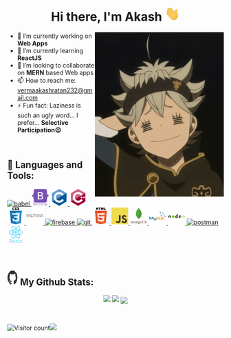 <h1 align = "center"> Hi there, I'm Akash <img src="https://github.com/ABSphreak/ABSphreak/blob/master/gifs/Hi.gif" width="35px" height="35px"></h1>

<img src="./assets/anime-asta.gif" align="right" width="300"/>

- 🔭 I’m currently working on **Web Apps**
- 🌱 I’m currently learning **ReactJS**
- 👯 I’m looking to collaborate on **MERN** based Web apps
- 📫 How to reach me: [vermaakashratan232@gmail.com](mailto:vermaakashratan232@gmail.com)
- ⚡ Fun fact: Laziness is such an ugly word... I prefer... **Selective Participation😉**

<br/>

<h2 align="left">🔧 Languages and Tools:</h2>
<p align="left"> 
  <a href="https://babeljs.io/" target="_blank"> <img src="https://www.vectorlogo.zone/logos/babeljs/babeljs-icon.svg" alt="babel" width="40" height="40"/> </a> 
  <a href="https://getbootstrap.com" target="_blank"> <img src="https://raw.githubusercontent.com/devicons/devicon/master/icons/bootstrap/bootstrap-plain-wordmark.svg" alt="bootstrap" width="40" height="40"/> </a> 
  <a href="https://www.cprogramming.com/" target="_blank"> <img src="https://raw.githubusercontent.com/devicons/devicon/master/icons/c/c-original.svg" alt="c" width="40" height="40"/> </a> 
  <a href="https://www.w3schools.com/cpp/" target="_blank"> <img src="https://raw.githubusercontent.com/devicons/devicon/master/icons/cplusplus/cplusplus-original.svg" alt="cplusplus" width="40" height="40"/> </a> 
  <a href="https://www.w3schools.com/css/" target="_blank"> <img src="https://raw.githubusercontent.com/devicons/devicon/master/icons/css3/css3-original-wordmark.svg" alt="css3" width="40" height="40"/> </a> 
  <a href="https://expressjs.com" target="_blank"> <img src="https://raw.githubusercontent.com/devicons/devicon/master/icons/express/express-original-wordmark.svg" alt="express" width="40" height="40"/> </a> 
  <a href="https://firebase.google.com/" target="_blank"> <img src="https://www.vectorlogo.zone/logos/firebase/firebase-icon.svg" alt="firebase" width="40" height="40"/> </a> 
  <a href="https://git-scm.com/" target="_blank" rel="noreferrer"> <img src="https://www.vectorlogo.zone/logos/git-scm/git-scm-icon.svg" alt="git" width="40" height="40"/> </a>
  <a href="https://www.w3.org/html/" target="_blank"> <img src="https://raw.githubusercontent.com/devicons/devicon/master/icons/html5/html5-original-wordmark.svg" alt="html5" width="40" height="40"/> </a> 
  <a href="https://developer.mozilla.org/en-US/docs/Web/JavaScript" target="_blank"> <img src="https://raw.githubusercontent.com/devicons/devicon/master/icons/javascript/javascript-original.svg" alt="javascript" width="40" height="40"/> </a> 
  <a href="https://www.mongodb.com/" target="_blank"> <img src="https://raw.githubusercontent.com/devicons/devicon/master/icons/mongodb/mongodb-original-wordmark.svg" alt="mongodb" width="40" height="40"/> </a> 
  <a href="https://www.mysql.com/" target="_blank"> <img src="https://raw.githubusercontent.com/devicons/devicon/master/icons/mysql/mysql-original-wordmark.svg" alt="mysql" width="40" height="40"/> </a> 
  <a href="https://nodejs.org" target="_blank"> <img src="https://raw.githubusercontent.com/devicons/devicon/master/icons/nodejs/nodejs-original-wordmark.svg" alt="nodejs" width="40" height="40"/> </a> 
  <a href="https://postman.com" target="_blank"> <img src="https://www.vectorlogo.zone/logos/getpostman/getpostman-icon.svg" alt="postman" width="40" height="40"/> </a> 
  <a href="https://reactjs.org/" target="_blank"> <img src="https://raw.githubusercontent.com/devicons/devicon/master/icons/react/react-original-wordmark.svg" alt="react" width="40" height="40"/> </a> 
</p>

<br/>

<h2 align="left"><img src='./assets/github-wavy.gif' width='25px' height="35px"> My Github Stats:</h2>

<p align="center">
<!--   
  <img src = "https://activity-graph.herokuapp.com/graph?username=akash-10-23&theme=react-dark&hide_border=true&area=true" width = 800> -->
  <img src = "https://github-readme-stats.vercel.app/api?username=akash-10-23&show_icons=true&theme=dark&hide_border=true" width = 400>
  <img src = "https://github-readme-streak-stats.herokuapp.com?user=akash-10-23&theme=dark&hide_border=true" width = 400> 
  <img align="center" src="https://github-readme-stats.vercel.app/api/top-langs/?username=akash-10-23&hide=Jupyter Notebook&layout=compact&theme=dark&hide_border=true"/>
  
</p>

<br/>

![Visitor count](https://visitor-badge.laobi.icu/badge?page_id=akash-10-23.akash-10-23)<img src="https://media.giphy.com/media/dxn6fRlTIShoeBr69N/giphy.gif" width="30">
                                                                                                                                                                                                                                                                                                                                                                                                                                                                                                                                                                                                                                                                                                                                                                                                                                                                                                                                                                                                                                                                                                 

